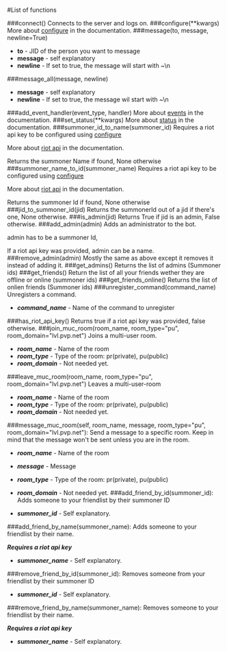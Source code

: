 #List of functions

###connect()
Connects to the server and logs on.
###configure(**kwargs)
More about [configure](doc/configure.md) in the documentation.
###message(to, message, newline=True)
* **to** - JID of the person you want to message
* **message** - self explanatory
* **newline** - If set to true, the message will start with ~\n

###message_all(message, newline)
* **message** - self explanatory
* **newline** - If set to true, the message wil start with ~\n

###add_event_handler(event_type, handler)
More about [events](doc/events.md) in the documentation.
###set_status(**kwargs)
More about [status](doc/status.md) in the documentation.
###summoner_id_to_name(summoner_id)
Requires a riot api key to be configured using [configure](doc/configure)

More about [riot api](doc/riotapi.md) in the documentation.

Returns the summoner Name if found, None otherwise
###summoner_name_to_id(summoner_name)
Requires a riot api key to be configured using [configure](doc/configure)

More about [riot api](doc/riotapi.md) in the documentation.

Returns the summoner Id if found, None otherwise
###jid_to_summoner_id(jid)
Returns the summonerId out of a jid if there's one, None otherwise.
###is_admin(jid)
Returns True if jid is an admin, False otherwise.
###add_admin(admin)
Adds an administrator to the bot.

admin has to be a summoner Id,

If a riot api key was provided, admin can be a name.
###remove_admin(admin)
Mostly the same as above except it removes it instead of adding it.
###get_admins()
Returns the list of admins (Summoner ids)
###get_friends()
Return the list of all your friends wether they are offline or online (summoner ids)
###get_friends_online()
Returns the list of onlien friends (Summoner ids)
###unregister_command(command_name)
Unregisters a command.

* ***command_name*** - Name of the command to unregister

###has_riot_api_key()
Returns true if a riot api key was provided, false otherwise.
###join_muc_room(room_name, room_type="pu", room_domain="lvl.pvp.net")
Joins a multi-user room.

* ***room_name*** - Name of the room
* ***room_type*** - Type of the room: pr(private), pu(public)
* ***room_domain*** - Not needed yet.

###leave_muc_room(room_name, room_type="pu", room_domain="lvl.pvp.net")
Leaves a multi-user-room

* ***room_name*** - Name of the room
* ***room_type*** - Type of the room: pr(private), pu(public)
* ***room_domain*** - Not needed yet.

###message_muc_room(self, room_name, message, room_type="pu", room_domain="lvl.pvp.net"):
Send a message to a specific room. Keep in mind that the message won't be sent unless you are in the room.

* ***room_name*** - Name of the room
* ***message*** - Message
* ***room_type*** - Type of the room: pr(private), pu(public)
* ***room_domain*** - Not needed yet.
###add_friend_by_id(summoner_id):
Adds someone to your friendlist by their summoner ID

* ***summoner_id*** - Self explanatory.

###add_friend_by_name(summoner_name):
Adds someone to your friendlist by their name.

***Requires a riot api key***

* ***summoner_name*** - Self explanatory.

###remove_friend_by_id(summoner_id):
Removes someone from your friendlist by their summoner ID

* ***summoner_id*** - Self explanatory.

###remove_friend_by_name(summoner_name):
Removes someone to your friendlist by their name.

***Requires a riot api key***

* ***summoner_name*** - Self explanatory.

        